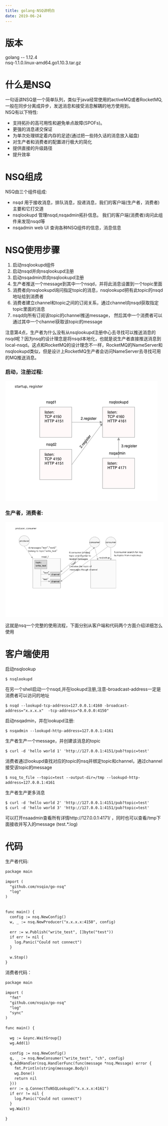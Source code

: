 ```yaml
---
title: golang-NSQ讲明白
date: 2019-06-24
---
```



# 版本  
golang -- 1.12.4   
nsq-1.1.0.linux-amd64.go1.10.3.tar.gz  
  
# 什么是NSQ  
  
一句话讲NSQ是一个简单队列，类似于java经常使用的activeMQ或者RocketMQ,一般在同步分离成异步，发送消息和接受消息解耦的地方使用到。  
NSQ有以下特性:  
  - 支持拓扑的高可用性和避免单点故障(SPOFs)。
  - 更强的消息递交保证  
  - 为单次处理绑定着内存的足迹(通过把一些持久话的消息放入磁盘)  
  - 对生产者和消费者的配置进行极大的简化  
  - 提供直接的升级路径  
  - 提升效率  
  
# NSQ组成  
  
NSQ由三个组件组成:  
  - nsqd 用于接收消息，排队消息，投递消息，我们的客户端(生产者，消费者)主要和它打交道  
  - nsqlookupd 管理nsqd,nsqadmin拓扑信息。 我们的客户端(消费者)询问此组件来发现nsqd等  
  - nsqadmin web UI 查询各种NSQ组件的信息，消息信息  
  
# NSQ使用步骤  
  
1. 启动nsqlookupd组件  
2. 启动nsqd并向nsqlookupd注册  
3. 启动nsqadmin并向nsqlookupd注册  
4. 生产者推送一个message到其中一个nsqd，并将此消息设置到一个topic里面  
5. 消费者向nsqlookupd询问指定topic的消息，nsqlookupd把有此topic的nsqd地址给到消费者  
6. 消费者建立channel和topic之间的订阅关系，通过channel向nsqd获取指定topic里面的消息  
7. nsqd向所有订阅该topic的channel推送message， 然后其中一个消费者可以通过其中一个channel获取该topic的message  
  
注意第4点，生产者为什么没有从nsqlookupd注册中心去寻找可以推送消息的nsqd呢？因为nsq的设计理念是将nsqd本地化，也就是说生产者直接推送消息到local-nsqd。这点和RocketMQ的设计理念不一样，RocketMQ的NameServer和nsqlookupd类似，但是设计上RocketMQ生产者会访问NameServer去寻找可用的MQ推送消息。  
  
### 启动，注册过程:  
![](/images/2019-06-24-golang-nsq-intro/startup.png)  

### 生产者，消费者:  
![](/images/2019-06-24-golang-nsq-intro/producer_consumer.png)  

这就是nsq一个完整的使用流程，下面分别从客户端和代码两个方面介绍详细怎么使用  

# 客户端使用  
启动nsqlookup 

```
$ nsqlookupd

```

在另一个shell启动一个nsqd,并在lookupd注册,注意-broadcast-address一定是消费者可以访问的地址  

```
$ nsqd --lookupd-tcp-address=127.0.0.1:4160 -broadcast-address="x.x.x.x"  -tcp-address="0.0.0.0:4150"
```
启动nsqadmin，并在lookupd注册:  

```
$ nsqadmin --lookupd-http-address=127.0.0.1:4161
```
生产者生产一个message，并创建该消息的topic  

```
$ curl -d 'hello world 1' 'http://127.0.0.1:4151/pub?topic=test'
```
消费者通过lookupd查找对应的topic的nsq并绑定topic和channel，通过channel接受该topic的message 

```
$ nsq_to_file --topic=test --output-dir=/tmp --lookupd-http-address=127.0.0.1:4161
```
生产者生产更多消息  

```
$ curl -d 'hello world 2' 'http://127.0.0.1:4151/pub?topic=test'
$ curl -d 'hello world 3' 'http://127.0.0.1:4151/pub?topic=test'
```
可以打开nsaadmin查看所有详情http://127.0.0.1:4171/ ，同时也可以查看/tmp下面接收并写入的message (test.*.log)  

  
# 代码  
生产者代码:  

```
package main

import (
  "github.com/nsqio/go-nsq"
  "log"
)


func main() {
  config := nsq.NewConfig()
  w, _ := nsq.NewProducer("x.x.x.x:4150", config)

  err := w.Publish("write_test", []byte("test"))
  if err != nil {
    log.Panic("Could not connect")
  }

  w.Stop()
}
```
消费者代码：  

```
package main

import (
  "fmt"
  "github.com/nsqio/go-nsq"
  "log"
  "sync"
)

func main() {

  wg := &sync.WaitGroup{}
  wg.Add(1)

  config := nsq.NewConfig()
  q, _ := nsq.NewConsumer("write_test", "ch", config)
  q.AddHandler(nsq.HandlerFunc(func(message *nsq.Message) error {
    fmt.Println(string(message.Body))
    wg.Done()
    return nil
  }))
  err := q.ConnectToNSQLookupd("x.x.x.x:4161")
  if err != nil {
    log.Panic("Could not connect")
  }
  wg.Wait()

}
```
  

